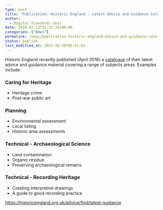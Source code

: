 ```yaml
---
type: post
title: "Publication: Historic England - Latest Advice and Guidance Catalogue (April 2017)"
author:
  - Digital Standards Unit
date: 2018-03-13T15:37:24+00:00
categories: ["News"]
permalink: /news/publication-historic-england-advice-and-guidance-catalogue-april-2017/
status: publish
last_modified_at: 2023-10-20T09:51:01
---
```


Historic England recently published (April 2018) a [catalogue](https://historicengland.org.uk/images-books/publications/advice-guidance-new-backlist/) of their latest advice and guidance material covering a range of subjects areas. Examples include:

### Caring for Heritage

*   Heritage crime
*   Post-war public art

### Planning

*   Environmental assessment
*   Local listing
*   Historic area assessments

### Technical - Archaeological Science

*   Land contamination
*   Organic residue
*   Preserving archaeological remains

### Technical - Recording Heritage

*   Creating interpretive drawings
*   A guide to good recording practice

https://historicengland.org.uk/advice/find/latest-guidance

